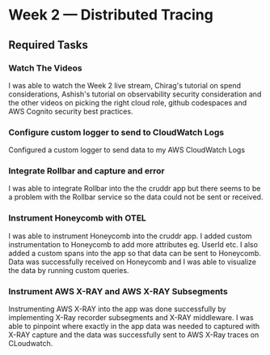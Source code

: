 # Week 2 — Distributed Tracing

## Required Tasks

### Watch The Videos

I was able to watch the Week 2 live stream, Chirag's tutorial on spend considerations, Ashish's tutorial on observability security consideration and the other videos on picking the right cloud role, github codespaces and AWS Cognito security best practices.

### Configure custom logger to send to CloudWatch Logs

Configured a custom logger to send data to my AWS CloudWatch Logs

### Integrate Rollbar and capture and error

I was able to integrate Rollbar into the the cruddr app but there seems to be a problem with the Rollbar service so the data could not be sent or received.
 
### Instrument Honeycomb with OTEL
 
I was able to instrument Honeycomb into the cruddr app. I added custom instrumentation to Honeycomb to add more attributes eg. UserId etc. I also added a custom spans into the app so that data can be sent to Honeycomb. Data was successfully received on Honeycomb and I was able to visualize the data by running custom queries.

### Instrument AWS X-RAY and AWS X-RAY Subsegments

Instrumenting AWS X-RAY into the app was done successfully by implementing X-Ray recorder subsegments and X-RAY middleware. I was able to pinpoint where exactly in the app data was needed to captured with X-RAY capture and the data was successfully sent to AWS X-Ray traces on CLoudwatch.

